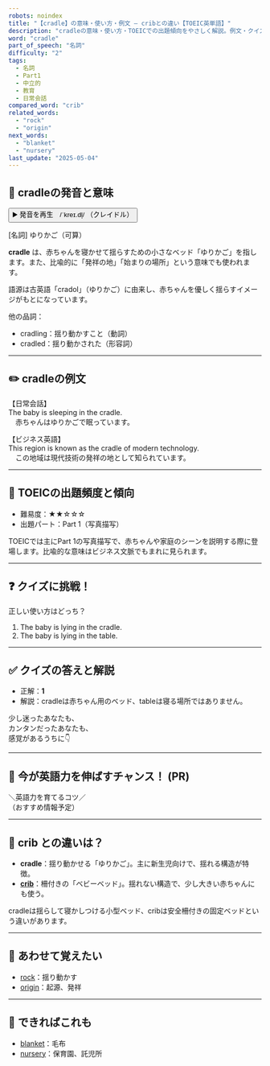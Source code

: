 ```yaml
---
robots: noindex
title: "【cradle】の意味・使い方・例文 ― cribとの違い【TOEIC英単語】"
description: "cradleの意味・使い方・TOEICでの出題傾向をやさしく解説。例文・クイズ付きでcribとの違いもわかりやすく学べます。"
word: "cradle"
part_of_speech: "名詞"
difficulty: "2"
tags:
  - 名詞
  - Part1
  - 中立的
  - 教育
  - 日常会話
compared_word: "crib"
related_words:
  - "rock"
  - "origin"
next_words:
  - "blanket"
  - "nursery"
last_update: "2025-05-04"
---
```


## 🔰 cradleの発音と意味

<button class="play-audio" onclick="playTTS('cradle')">
  <span class="play-audio-main">
    ▶️ 発音を再生　/ˈkreɪ.dl̩/
  </span>
  <span class="play-audio-sub">
    （クレイドル）
  </span>
</button>

[名詞] ゆりかご（可算）

**cradle** は、赤ちゃんを寝かせて揺らすための小さなベッド「ゆりかご」を指します。また、比喩的に「発祥の地」「始まりの場所」という意味でも使われます。

語源は古英語「cradol」（ゆりかご）に由来し、赤ちゃんを優しく揺らすイメージがもとになっています。

他の品詞：  
- cradling：揺り動かすこと（動詞）
- cradled：揺り動かされた（形容詞）

---

## ✏️ cradleの例文

【日常会話】  
The baby is sleeping in the cradle.  
　赤ちゃんはゆりかごで眠っています。

【ビジネス英語】  
This region is known as the cradle of modern technology.  
　この地域は現代技術の発祥の地として知られています。

---

## 🎯 TOEICの出題頻度と傾向

- 難易度：★★☆☆☆
- 出題パート：Part 1（写真描写）

TOEICでは主にPart 1の写真描写で、赤ちゃんや家庭のシーンを説明する際に登場します。比喩的な意味はビジネス文脈でもまれに見られます。

---

## ❓ クイズに挑戦！

正しい使い方はどっち？

1. The baby is lying in the cradle.  
2. The baby is lying in the table.

---

## ✅ クイズの答えと解説

- 正解：**1**
- 解説：cradleは赤ちゃん用のベッド、tableは寝る場所ではありません。

少し迷ったあなたも、  
カンタンだったあなたも、  
感覚があるうちに👇️

---

## 🚀 今が英語力を伸ばすチャンス！ (PR)

<div class="info-center">
＼英語力を育てるコツ／<br>  
（おすすめ情報予定）
</div>

---

## 🤔  crib との違いは？

- **cradle**：揺り動かせる「ゆりかご」。主に新生児向けで、揺れる構造が特徴。
- **[crib](/word/crib)**：柵付きの「ベビーベッド」。揺れない構造で、少し大きい赤ちゃんにも使う。

cradleは揺らして寝かしつける小型ベッド、cribは安全柵付きの固定ベッドという違いがあります。

---

## 🧩 あわせて覚えたい

- [rock](/word/rock)：揺り動かす
- [origin](/word/origin)：起源、発祥

---

## 📖 できればこれも

- [blanket](/word/blanket)：毛布
- [nursery](/word/nursery)：保育園、託児所

<!-- cvid: aid25_bid04 -->
